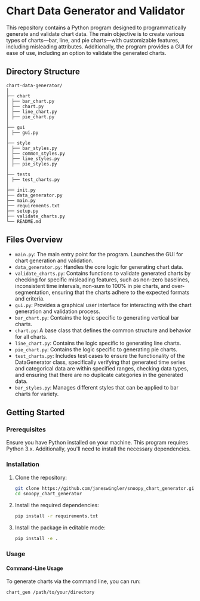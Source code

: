 # Chart Data Generator and Validator

This repository contains a Python program designed to programmatically generate and validate chart data. The main objective is to create various types of charts—bar, line, and pie charts—with customizable features, including misleading attributes. Additionally, the program provides a GUI for ease of use, including an option to validate the generated charts.

## Directory Structure
```
chart-data-generator/
│
├── chart
│ ├── bar_chart.py
│ ├── chart.py
│ ├── line_chart.py
│ ├── pie_chart.py
│
├── gui
│ ├── gui.py
│
├── style
│ ├── bar_styles.py
│ ├── common_styles.py
│ ├── line_styles.py
│ ├── pie_styles.py
│
├── tests
│ ├── test_charts.py
│
├── init.py
├── data_generator.py
├── main.py
├── requirements.txt
├── setup.py
├── validate_charts.py
└── README.md
```
## Files Overview

- `main.py`: The main entry point for the program. Launches the GUI for chart generation and validation.
- `data_generator.py`: Handles the core logic for generating chart data.
- `validate_charts.py`: Contains functions to validate generated charts by checking for specific misleading features, such as non-zero baselines, inconsistent time intervals, non-sum to 100% in pie charts, and over-segmentation, ensuring that the charts adhere to the expected formats and criteria.
- `gui.py`: Provides a graphical user interface for interacting with the chart generation and validation process.
- `bar_chart.py`: Contains the logic specific to generating vertical bar charts.
- `chart.py`: A base class that defines the common structure and behavior for all charts.
- `line_chart.py`: Contains the logic specific to generating line charts.
- `pie_chart.py`: Contains the logic specific to generating pie charts.
- `test_charts.py`: Includes test cases to ensure the functionality of the DataGenerator class, specifically verifying that generated time series and categorical data are within specified ranges, checking data types, and ensuring that there are no duplicate categories in the generated data.
- `bar_styles.py`: Manages different styles that can be applied to bar charts for variety.

## Getting Started

### Prerequisites

Ensure you have Python installed on your machine. This program requires Python 3.x. Additionally, you'll need to install the necessary dependencies.

### Installation

1. Clone the repository:
    ```bash
    git clone https://github.com/janeswingler/snoopy_chart_generator.git
    cd snoopy_chart_generator
    ```

2. Install the required dependencies:
    ```bash
    pip install -r requirements.txt
    ```

3. Install the package in editable mode:
    ```bash
    pip install -e .
    ```

### Usage

#### Command-Line Usage

To generate charts via the command line, you can run:

```bash
chart_gen /path/to/your/directory